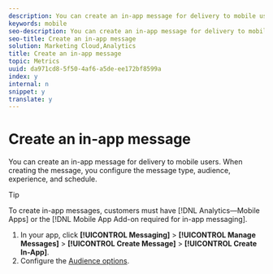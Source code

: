 ```yaml
---
description: You can create an in-app message for delivery to mobile users. When creating the message, you configure the message type, audience, experience, and schedule.
keywords: mobile
seo-description: You can create an in-app message for delivery to mobile users. When creating the message, you configure the message type, audience, experience, and schedule.
seo-title: Create an in-app message
solution: Marketing Cloud,Analytics
title: Create an in-app message
topic: Metrics
uuid: da971cd8-5f50-4af6-a5de-ee172bf8599a
index: y
internal: n
snippet: y
translate: y
---
```


# Create an in-app message

You can create an in-app message for delivery to mobile users. When creating the message, you configure the message type, audience, experience, and schedule.

>[!TIP]
>
>To create in-app messages, customers must have [!DNL Analytics—Mobile Apps] or the [!DNL Mobile App Add-on required for in-app messaging].

1. In your app, click **[!UICONTROL Messaging]** > **[!UICONTROL Manage Messages]** > **[!UICONTROL Create Message]** > **[!UICONTROL Create In-App]**.
1. Configure the [Audience options](../../in_app_messaging/t_in_app_message/c_audience-in-app-message.md#concept_1589819DD5E942F983D88642FB66AE08).
